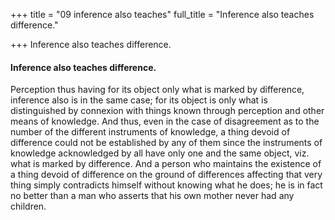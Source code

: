 +++
title = "09 inference also teaches"
full_title = "Inference also teaches difference."

+++
Inference also teaches difference.

#### Inference also teaches difference.

Perception thus having for its object only what is marked by difference, inference also is in the same case; for its object is only what is distinguished by connexion with things known through perception and other means of knowledge. And thus, even in the case of disagreement as to the number of the different instruments of knowledge, a thing devoid of difference could not be established by any of them since the instruments of knowledge acknowledged by all have only one and the same object, viz. what is marked by difference. And a person who maintains the existence of a thing devoid of difference on the ground of differences affecting that very thing simply contradicts himself without knowing what he does; he is in fact no better than a man who asserts that his own mother never had any children.

